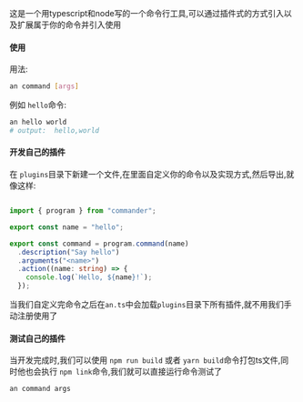 这是一个用typescript和node写的一个命令行工具,可以通过插件式的方式引入以及扩展属于你的命令并引入使用

#### 使用


用法:  
```sh
an command [args]

```
例如 `hello`命令:

``` sh
an hello world
# output:  hello,world
```
#### 开发自己的插件

在 `plugins`目录下新建一个文件,在里面自定义你的命令以及实现方式,然后导出,就像这样:

``` typescript

import { program } from "commander";

export const name = "hello"; 

export const command = program.command(name)
  .description("Say hello")
  .arguments("<name>")
  .action((name: string) => {
    console.log(`Hello, ${name}!`);
  });

```


当我们自定义完命令之后在`an.ts`中会加载`plugins`目录下所有插件,就不用我们手动注册使用了


#### 测试自己的插件

当开发完成时,我们可以使用 ` npm run build ` 或者 `yarn build`命令打包ts文件,同时他也会执行 `npm link`命令,我们就可以直接运行命令测试了

```sh
an command args
```


